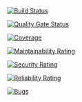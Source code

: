 

[![Build Status](https://dev.azure.com/periyasamythirumalaivelsamy0337/Test/_apis/build/status/periyasamyt.test?branchName=master)](https://dev.azure.com/periyasamythirumalaivelsamy0337/Test/_build/latest?definitionId=7&branchName=master)


[![Quality Gate Status](https://sonarcloud.io/api/project_badges/measure?project=periyasamyttest&metric=alert_status)](https://sonarcloud.io/dashboard?id=periyasamyttest)


[![Coverage](https://sonarcloud.io/api/project_badges/measure?project=periyasamyttest&metric=coverage)](https://sonarcloud.io/dashboard?id=periyasamyttest)


[![Maintainability Rating](https://sonarcloud.io/api/project_badges/measure?project=periyasamyttest&metric=sqale_rating)](https://sonarcloud.io/dashboard?id=periyasamyttest)


[![Security Rating](https://sonarcloud.io/api/project_badges/measure?project=periyasamyttest&metric=security_rating)](https://sonarcloud.io/dashboard?id=periyasamyttest)


[![Reliability Rating](https://sonarcloud.io/api/project_badges/measure?project=periyasamyttest&metric=reliability_rating)](https://sonarcloud.io/dashboard?id=periyasamyttest)


[![Bugs](https://sonarcloud.io/api/project_badges/measure?project=periyasamyttest&metric=bugs)](https://sonarcloud.io/dashboard?id=periyasamyttest)
